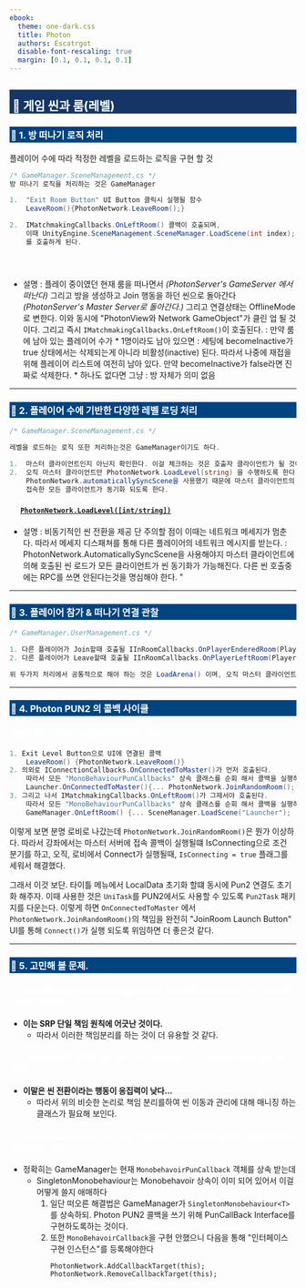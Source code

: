 ```yaml
---
ebook:
  theme: one-dark.css
  title: Photon
  authors: Escatrgot
  disable-font-rescaling: true
  margin: [0.1, 0.1, 0.1, 0.1]
---
```

<style>
        h2:not(.tit) { border-top: 12px solid #143666; border-left: 5px solid #143666; border-right: 5px solid #143666; background-color: #143666; color: #FFF !important; font-weight: bold;}

    h3:not(.tit) { border-top: 3px solid #004480; border: 2px solid #004480; background-color: #004480; color: #FFF !important;}


    h4:not(.tit) { font-weight: bold; color: #FFF !important; }

    summary { cursor:pointer; font-weight:bold; color : #0F0 !important;}

    .red{color: #d93d3d;}
    .darkred{color: #470909;}
    .orange{color: #cf6d1d;}
    .yellow{color: #DD3;}
    .green{color: #25ba00;}
    .blue{color: #169ae0;}
    .pink{color: #d10fd1;}
    .dim{color : #666666;}
    .lime{color : #addb40;}
    
    .container {
        display : flex; 
        flex-direction:row;
        align-items:center;
    }
    .item {
        margin-right:2%;
    }

    @media screen and (min-width:1001px){
        .container {
            width: 90%;
            flex-wrap : nowrap;
            justify-content:center;
        }
    }
    
    @media screen and (max-width:1000px){
        .container {
            width: 98%;
            flex-wrap : nowrap;
            justify-content:center;
        }
    }
    
    @media screen and (max-width:799px){
        .container {
            justify-content:left;
            flex-wrap : wrap;
        }
    }

</style>

## 🔄 게임 씬과 룸(레벨)

### 📄 1. 방 떠나기 로직 처리
플레이어 수에 따라 적정한 레벨을 로드하는 로직을 구현 할 것

```cs
/* GameManager.SceneManagement.cs */
방 떠나기 로직을 처리하는 것은 GameManager

1.  "Exit Room Button" UI Button 클릭시 실행될 함수
    LeaveRoom(){PhotonNetwork.LeaveRoom();}

2.  IMatchmakingCallbacks.OnLeftRoom() 콜백이 호출되며, 
    이때 UnityEngine.SceneManagement.SceneManager.LoadScene(int index);
    를 호출하게 된다.

```

#### 1). `PhotonNetwork.LeaveRoom()`

  * 설명 
    :   플레이 중이였던 현재 룸을 떠나면서 *(PhotonServer's GameServer 에서 떠난다)*
        그리고 방을 생성하고 Join 행동을 하던 씬으로 돌아간다 *(PhotonServer's Master Server로 돌아간다.)*
        그리고 연결상태는 OfflineMode로 변한다. 이와 동시에 "PhotonView와 Network GameObject"가 클린 업 될 것이다.
        그리고 즉시 `IMatchmakingCallbacks.OnLeftRoom()`이 호출된다.
    : 만약 룸에 남아 있는 플레이어 수가
        * 1명이라도 남아 있으면 : 세팅에 becomeInactive가 true 상태에서는 
            삭제되는게 아니라 비활성(inactive) 된다.
            따라서 나중에 재접을 위해 플레이어 리스트에 여전히 남아 있다.
            만약 becomeInactive가 false라면 진짜로 삭제한다.
        * 하나도 없다면 그냥 : 방 자체가 의미 없음

---

### 📄 2. 플레이어 수에 기반한 다양한 레벨 로딩 처리

```cs
/* GameManager.SceneManagement.cs */

레벨을 로드하는 로직 또한 처리하는것은 GameManager이기도 하다.

1.  마스터 클라이언트인지 아닌지 확인한다. 이걸 체크하는 것은 호출자 클라이언트가 될 것이다. 
2.  오직 마스터 클라이언트만 PhotonNetwork.LoadLevel(string) 을 수행하도록 한다.
    PhotonNetwork.automaticallySyncScene을 사용했기 때문에 마스터 클라이언트의 씬을 
    접속한 모든 클라이언트가 동기화 되도록 한다.

```

#### 1). [`PhotonNetwork.LoadLevel([int/string])`](https://doc-api.photonengine.com/en/pun/current/class_photon_1_1_pun_1_1_photon_network.html#aedba3c40295e3684fedc64acf678a5cd)

* 설명
    :   비동기적인 씬 전환을 제공
        단 주의할 점이 이때는 네트워크 메세지가 멈춘다. 
        따라서 메세지 디스패쳐를 통해 다른 플레이어의 네트워크 메시지를 받는다.
    :   PhotonNetwork.AutomaticallySyncScene을 사용해야지 
        마스터 클라이언트에 의해 호출된 씬 로드가 모든 클라이언트가 씬 동기화가 가능해진다. 
        다른 씬 호출중에는 RPC를 쓰면 안된다는것을 명심해야 한다.
    " 

---

### 📄 3. 플레이어 참가 & 떠나기 연결 관찰

```cs
/* GameManager.UserManagement.cs */

1. 다른 플레이어가 Join할때 호출될 IInRoomCallbacks.OnPlayerEnderedRoom(Player other) 콜백 호출 구현
2. 다른 플레이어가 Leave할때 호출될 IInRoomCallbacks.OnPlayerLeftRoom(Player other) 콜백 호출 구현

위 두가지 처리에서 공통적으로 해야 하는 것은 LoadArena() 이며, 오직 마스터 클라이언트에 의해 호출되도록 해야한다.
```

---

### 📄 4. Photon PUN2 의 콜백 사이클

#### 레벨에 떠나고 로비로 나갈때 콜백 호출의 순서.

```cs
1. Exit Level Button으로 UI에 연결된 콜백   
    LeaveRoom() {PhotonNetwork.LeaveRoom()}
2. 의외로 IConnectionCallbacks.OnConnectedToMaster()가 먼저 호출된다.
    따라서 모든 "MonoBehaviourPunCallbacks" 상속 클래스를 순회 해서 콜백을 실행하고, 그중.
    Launcher.OnConnectedToMaster(){... PhotonNetwork.JoinRandomRoom(); ...} 가 실행된다.
3. 그리고 나서 IMatchmakingCallbacks.OnLeftRoom()가 그제서야 호출된다.
    따라서 모든 "MonoBehaviourPunCallbacks" 상속 클래스를 순회 해서 콜백을 실행하고, 그중.
    GameManager.OnLeftRoom() {... SceneManager.LoadScene("Launcher"); ...}
```

이렇게 보면 분명 로비로 나갔는데 `PhotonNetwork.JoinRandomRoom()`은 뭔가 이상하다.
따라서 강좌에서는 마스터 서버에 접속 콜백이 실행될떄
IsConnecting으로 조건 분기를 하고, 오직, 로비에서 Connect가 실행될때, 
`IsConnecting = true` 플래그를 세워서 해결했다.

그래서 이것 보단. 
타이틀 메뉴에서 LocalData 초기화 할떄 동시에 Pun2 연결도 초기화 해주자.
이때 사용한 것은 `UniTask`를 PUN2에서도 사용할 수 있도록 `Pun2Task` 패키지를 다운는다.
이렇게 하면 `OnConnectedToMaster` 에서 `PhotonNetwork.JoinRandomRoom()`의 책임을 완전히
"JoinRoom Launch Button" UI를 통해 `Connect()`가 실행 되도록 위임하면 더 좋은것 같다.

---

### 📄 5. 고민해 볼 문제.

#### 1). GameManager에 UserManagement & SceneManagement 등등 서로 다른 기능이 결합되었다.

* **이는 SRP 단일 책임 원칙에 어긋난 것이다.**
  * 따라서 이러한 책임분리를 하는 것이 더 유용할 것 같다.

#### 2). LoadScene의 동작을 하는 클래스가 Launcher.cs, GameManager 둘다 분산되어있다.

* **이말은 씬 전환이라는 행동이 응집력이 낮다...**  
  * 따라서 위의 비슷한 논리로 책임 분리를하여 씬 이동과 관리에 대해 매니징 하는 클래스가 필요해 보인다.

#### 3). `SingletonMonobehaviour<T>` 을 만들었지만, GameManager에 사용할때 제네릭 관련 문제가 생김
* 정확히는 GameManager는 현재 `MonobehavoirPunCallback` 객체를 상속 받는데
  * SingletonMonobehaviour는 Monobehavoir 상속이 이미 되어 있어서 이걸 어떻게 쓸지 애매하다
    1. 일단 떠오른 해결법은 GameManager가  `SingletonMonobehaviour<T>`를 상속하되.
        Photon PUN2 콜백을 쓰기 위해 PunCallBack Interface를 구현하도록하는 것이다.
    2. 또한 `MonoBehavoirCallback`을 구현 안했으니 다음을 통해 "인터페이스 구현 인스턴스"를 등록해야한다
       ```
       PhotonNetwork.AddCallbackTarget(this);
       PhotonNetwork.RemoveCallbackTarget(this);
       ```